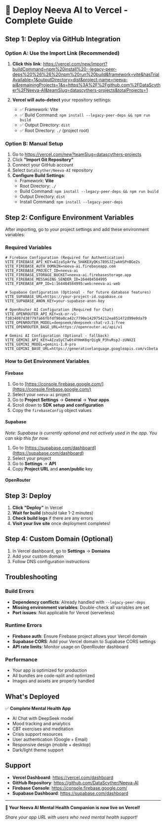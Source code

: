 # 🚀 Deploy Neeva AI to Vercel - Complete Guide

## Step 1: Deploy via GitHub Integration

### Option A: Use the Import Link (Recommended)

1. **Click this link**: <https://vercel.com/new/import?buildCommand=npm%20install%20--legacy-peer-deps%20%26%26%20npm%20run%20build&framework=vite&hasTrialAvailable=1&outputDirectory=dist&project-name=neeva-ai&remainingProjects=1&s=https%3A%2F%2Fgithub.com%2FDataScyther%2FNeeva-AI&teamSlug=datascythers-projects&totalProjects=1>

2. **Vercel will auto-detect** your repository settings:
   - ✅ Framework: Vite
   - ✅ Build Command: `npm install --legacy-peer-deps && npm run build`
   - ✅ Output Directory: `dist`
   - ✅ Root Directory: `./` (project root)

### Option B: Manual Setup

1. Go to <https://vercel.com/new?teamSlug=datascythers-projects>
2. Click **"Import Git Repository"**
3. Connect your GitHub account
4. Select `DataScyther/Neeva-AI` repository
5. **Configure Build Settings**:
   - Framework: **Vite**
   - Root Directory: `./`
   - Build Command: `npm install --legacy-peer-deps && npm run build`
   - Output Directory: `dist`
   - Install Command: `npm install --legacy-peer-deps`

## Step 2: Configure Environment Variables

After importing, go to your project settings and add these environment variables:

### Required Variables

```
# Firebase Configuration (Required for Authentication)
VITE_FIREBASE_API_KEY=AIzaSyArYw_5H4KEXyQKs789SJZjwkHSPnBGe2s
VITE_FIREBASE_AUTH_DOMAIN=neeva-ai.firebaseapp.com
VITE_FIREBASE_PROJECT_ID=neeva-ai
VITE_FIREBASE_STORAGE_BUCKET=neeva-ai.firebasestorage.app
VITE_FIREBASE_MESSAGING_SENDER_ID=164484584995
VITE_FIREBASE_APP_ID=1:164484584995:web:neeva-ai-web

# Supabase Configuration (Optional - for future database features)
VITE_SUPABASE_URL=https://your-project-id.supabase.co
VITE_SUPABASE_ANON_KEY=your-supabase-anon-key

# OpenRouter AI Configuration (Required for Chat)
VITE_OPENROUTER_API_KEY=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
VITE_OPENROUTER_MODEL=deepseek/deepseek-chat-v3.1:free
VITE_OPENROUTER_BASE_URL=https://openrouter.ai/api/v1

# Gemini AI Configuration (Optional - fallback)
VITE_GEMINI_API_KEY=AIzaSyCTwOt4YHmK0qrQigN_P3hvRspJ-zUNX2I
VITE_GEMINI_MODEL=gemini-1.0-pro
VITE_GEMINI_BASE_URL=https://generativelanguage.googleapis.com/v1beta
```

### How to Get Environment Variables

#### Firebase

1. Go to [https://console.firebase.google.com/](https://console.firebase.google.com/)
2. Select your `neeva-ai` project
3. Go to **Project Settings** → **General** → **Your apps**
4. Scroll down to **SDK setup and configuration**
5. Copy the `firebaseConfig` object values

#### Supabase

*Note: Supabase is currently optional and not actively used in the app. You can skip this for now.*

1. Go to [https://supabase.com/dashboard](https://supabase.com/dashboard)
2. Select your project
3. Go to **Settings** → **API**
4. Copy **Project URL** and **anon/public** key

#### OpenRouter

## Step 3: Deploy

1. **Click "Deploy"** in Vercel
2. **Wait for build** (should take 1-2 minutes)
3. **Check build logs** if there are any errors
4. **Visit your live site** once deployment completes!

## Step 4: Custom Domain (Optional)

1. In Vercel dashboard, go to **Settings** → **Domains**
2. Add your custom domain
3. Follow DNS configuration instructions

## Troubleshooting

### Build Errors

- **Dependency conflicts**: Already handled with `--legacy-peer-deps`
- **Missing environment variables**: Double-check all variables are set
- **Port issues**: Not applicable for Vercel (serverless)

### Runtime Errors

- **Firebase auth**: Ensure Firebase project allows your Vercel domain
- **Supabase CORS**: Add your Vercel domain to Supabase CORS settings
- **API rate limits**: Monitor usage on OpenRouter dashboard

### Performance

- Your app is optimized for production
- All bundles are code-split and optimized
- Images and assets are properly handled

## What's Deployed

✅ **Complete Mental Health App**

- AI Chat with DeepSeek model
- Mood tracking and analytics
- CBT exercises and meditation
- Crisis support resources
- User authentication (Google + Email)
- Responsive design (mobile + desktop)
- Dark/light theme support

## Support

- **Vercel Dashboard**: <https://vercel.com/dashboard>
- **GitHub Repository**: <https://github.com/DataScyther/Neeva-AI>
- **Firebase Console**: <https://console.firebase.google.com/>
- **Supabase Dashboard**: <https://supabase.com/dashboard>

---

**🎉 Your Neeva AI Mental Health Companion is now live on Vercel!**

*Share your app URL with users who need mental health support!*
